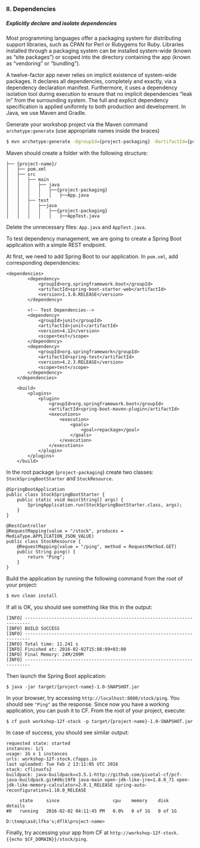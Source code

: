 ### II. Dependencies
##### Explicitly declare and isolate dependencies
Most programming languages offer a packaging system for distributing support libraries, such as CPAN for Perl or Rubygems for Ruby. Libraries installed through a packaging system can be installed system-wide (known as “site packages”) or scoped into the directory containing the app (known as “vendoring” or “bundling”).

A twelve-factor app never relies on implicit existence of system-wide packages. It declares all dependencies, completely and exactly, via a dependency declaration manifest. Furthermore, it uses a dependency isolation tool during execution to ensure that no implicit dependencies “leak in” from the surrounding system. The full and explicit dependency specification is applied uniformly to both production and development.
In Java, we use Maven and Gradle.

Generate your workshop project via the Maven command `archetype:generate` (use appropriate names inside the braces) 
```sh 
$ mvn archetype:generate -DgroupId={project-packaging} -DartifactId={project-name} -DarchetypeArtifactId=maven-archetype-quickstart -DinteractiveMode=false
```

Maven should create a folder with the following structure:
```
├── {project-name}/
│   ├── pom.xml
│   ├── src
│   │   ├── main
│   │   │   ├── java
│   │   │   │   ├──{project-packaging}
│   │   │   │   │   ├──App.java
│   │   ├── test
│   │   │   ├──java
│   │   │   │   ├──{project-packaging}
│   │   │   │   │   ├──AppTest.java
```
Delete the unnecessary files: `App.java` and `AppTest.java`.

To test dependency management, we are going to create a Spring Boot application with a simple REST endpoint.

At first, we need to add Spring Boot to our application. In `pom.xml`, add corresponding dependencies:
```
<dependencies>
        <dependency>
            <groupId>org.springframework.boot</groupId>
            <artifactId>spring-boot-starter-web</artifactId>
            <version>1.3.0.RELEASE</version>
        </dependency>

        <!-- Test Dependencies-->
        <dependency>
            <groupId>junit</groupId>
            <artifactId>junit</artifactId>
            <version>4.12</version>
            <scope>test</scope>
        </dependency>
        <dependency>
            <groupId>org.springframework</groupId>
            <artifactId>spring-test</artifactId>
            <version>4.2.3.RELEASE</version>
            <scope>test</scope>
        </dependency>
    </dependencies>

    <build>
        <plugins>
            <plugin>
                <groupId>org.springframework.boot</groupId>
                <artifactId>spring-boot-maven-plugin</artifactId>
                <executions>
                    <execution>
                        <goals>
                            <goal>repackage</goal>
                        </goals>
                    </execution>
                </executions>
            </plugin>
        </plugins>
    </build>
```
In the root package (`project-packaging`) create two classes: `StockSpringBootStarter` and `StockResource`.
```
@SpringBootApplication
public class StockSpringBootStarter {
    public static void main(String[] args) {
        SpringApplication.run(StockSpringBootStarter.class, args);
    }
}
```
```
@RestController
@RequestMapping(value = "/stock", produces = MediaType.APPLICATION_JSON_VALUE)
public class StockResource {
    @RequestMapping(value = "/ping", method = RequestMethod.GET)
    public String ping() {
        return "Ping";
    }
}
```

Build the application by running the following command from the root of your project:
```sh
$ mvn clean install
```
If all is OK, you should see something like this in the output:
```
[INFO] ------------------------------------------------------------------------
[INFO] BUILD SUCCESS
[INFO] ------------------------------------------------------------------------
[INFO] Total time: 11.241 s
[INFO] Finished at: 2016-02-02T15:08:09+03:00
[INFO] Final Memory: 24M/209M
[INFO] ------------------------------------------------------------------------
```
Then launch the Spring Boot application:
```
$ java -jar target/{project-name}-1.0-SNAPSHOT.jar
```

In your browser, try accessing `http://localhost:8080/stock/ping`. You should see `"Ping"` as the response.
Since now you have a working application, you can push it to CF. From the root of your project, execute:
```
$ cf push workshop-12f-stock -p target/{project-name}-1.0-SNAPSHOT.jar
```
In case of success, you should see similar output:
```
requested state: started
instances: 1/1
usage: 1G x 1 instances
urls: workshop-12f-stock.cfapps.io
last uploaded: Tue Feb 2 13:11:05 UTC 2016
stack: cflinuxfs2
buildpack: java-buildpack=v3.5.1-http://github.com/pivotal-cf/pcf-java-buildpack.git#d6c19f8 java-main open-jdk-like-jre=1.8.0_71 open-jdk-like-memory-calculator=2.0.1_RELEASE spring-auto-reconfiguration=1.10.0_RELEASE

     state     since                    cpu    memory    disk      details
#0   running   2016-02-02 04:11:45 PM   0.0%   0 of 1G   0 of 1G

D:\temp\asd;lfka's;dflk\project-name>
```
Finally, try accessing your app from CF at `http://workshop-12f-stock.{{echo $CF_DOMAIN}}/stock/ping`.
